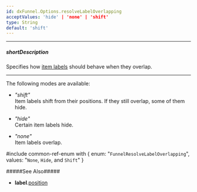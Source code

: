 ```yaml
---
id: dxFunnel.Options.resolveLabelOverlapping
acceptValues: 'hide' | 'none' | 'shift'
type: String
default: 'shift'
---
```

---
##### shortDescription
Specifies how [item labels](/concepts/05%20Widgets/Funnel/17%20Item%20Labels/00%20Overview.md '/Documentation/Guide/UI_Components/Funnel/Item_Labels/Overview/') should behave when they overlap.

---
The following modes are available:

- *"shift"*     
Item labels shift from their positions. If they still overlap, some of them hide. 

- *"hide"*      
Certain item labels hide.

- *"none"*      
Item labels overlap.

#include common-ref-enum with {
    enum: "`FunnelResolveLabelOverlapping`",
    values: "`None`, `Hide`, and `Shift`"
}

#####See Also#####
- **label**.[position](/api-reference/20%20Data%20Visualization%20Widgets/dxFunnel/1%20Configuration/label/position.md '/Documentation/ApiReference/UI_Components/dxFunnel/Configuration/label/#position')